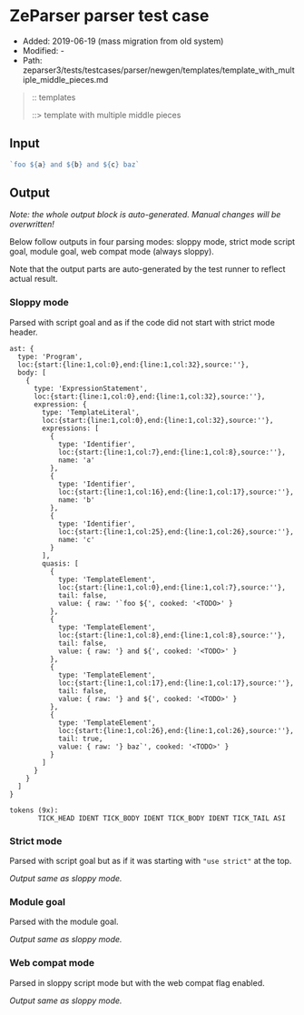 # ZeParser parser test case

- Added: 2019-06-19 (mass migration from old system)
- Modified: -
- Path: zeparser3/tests/testcases/parser/newgen/templates/template_with_multiple_middle_pieces.md

> :: templates
>
> ::> template with multiple middle pieces

## Input

`````js
`foo ${a} and ${b} and ${c} baz`
`````

## Output

_Note: the whole output block is auto-generated. Manual changes will be overwritten!_

Below follow outputs in four parsing modes: sloppy mode, strict mode script goal, module goal, web compat mode (always sloppy).

Note that the output parts are auto-generated by the test runner to reflect actual result.

### Sloppy mode

Parsed with script goal and as if the code did not start with strict mode header.

`````
ast: {
  type: 'Program',
  loc:{start:{line:1,col:0},end:{line:1,col:32},source:''},
  body: [
    {
      type: 'ExpressionStatement',
      loc:{start:{line:1,col:0},end:{line:1,col:32},source:''},
      expression: {
        type: 'TemplateLiteral',
        loc:{start:{line:1,col:0},end:{line:1,col:32},source:''},
        expressions: [
          {
            type: 'Identifier',
            loc:{start:{line:1,col:7},end:{line:1,col:8},source:''},
            name: 'a'
          },
          {
            type: 'Identifier',
            loc:{start:{line:1,col:16},end:{line:1,col:17},source:''},
            name: 'b'
          },
          {
            type: 'Identifier',
            loc:{start:{line:1,col:25},end:{line:1,col:26},source:''},
            name: 'c'
          }
        ],
        quasis: [
          {
            type: 'TemplateElement',
            loc:{start:{line:1,col:0},end:{line:1,col:7},source:''},
            tail: false,
            value: { raw: '`foo ${', cooked: '<TODO>' }
          },
          {
            type: 'TemplateElement',
            loc:{start:{line:1,col:8},end:{line:1,col:8},source:''},
            tail: false,
            value: { raw: '} and ${', cooked: '<TODO>' }
          },
          {
            type: 'TemplateElement',
            loc:{start:{line:1,col:17},end:{line:1,col:17},source:''},
            tail: false,
            value: { raw: '} and ${', cooked: '<TODO>' }
          },
          {
            type: 'TemplateElement',
            loc:{start:{line:1,col:26},end:{line:1,col:26},source:''},
            tail: true,
            value: { raw: '} baz`', cooked: '<TODO>' }
          }
        ]
      }
    }
  ]
}

tokens (9x):
       TICK_HEAD IDENT TICK_BODY IDENT TICK_BODY IDENT TICK_TAIL ASI
`````

### Strict mode

Parsed with script goal but as if it was starting with `"use strict"` at the top.

_Output same as sloppy mode._

### Module goal

Parsed with the module goal.

_Output same as sloppy mode._

### Web compat mode

Parsed in sloppy script mode but with the web compat flag enabled.

_Output same as sloppy mode._

